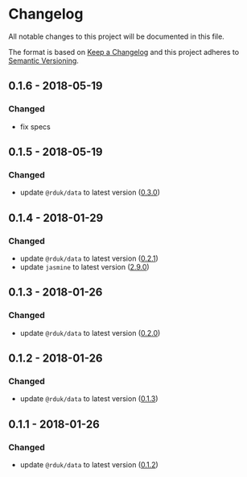 # Changelog
All notable changes to this project will be documented in this file.

The format is based on [Keep a Changelog](http://keepachangelog.com/en/1.0.0/)
and this project adheres to [Semantic Versioning](http://semver.org/spec/v2.0.0.html).

## 0.1.6 - 2018-05-19
### Changed
- fix specs

## 0.1.5 - 2018-05-19
### Changed
- update `@rduk/data` to latest version ([0.3.0](https://github.com/rd-uk/rduk-data/releases/tag/0.3.0))

## 0.1.4 - 2018-01-29
### Changed
- update `@rduk/data` to latest version ([0.2.1](https://github.com/rd-uk/rduk-data/releases/tag/0.2.1))
- update `jasmine` to latest version ([2.9.0](https://github.com/jasmine/jasmine/releases/tag/v2.9.0))

## 0.1.3 - 2018-01-26
### Changed
- update `@rduk/data` to latest version ([0.2.0](https://github.com/rd-uk/rduk-data/releases/tag/0.2.0))

## 0.1.2 - 2018-01-26
### Changed
- update `@rduk/data` to latest version ([0.1.3](https://github.com/rd-uk/rduk-data/releases/tag/0.1.3))

## 0.1.1 - 2018-01-26
### Changed
- update `@rduk/data` to latest version ([0.1.2](https://github.com/rd-uk/rduk-data/releases/tag/0.1.2))
